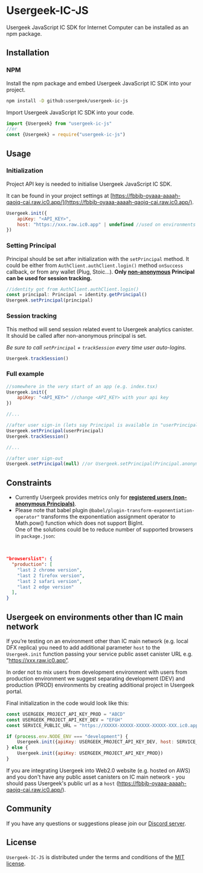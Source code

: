 # Usergeek-IC-JS

Usergeek JavaScript IC SDK for Internet Computer can be installed as an npm package.

## Installation

### NPM

Install the npm package and embed Usergeek JavaScript IC SDK into your project.

```sh
npm install -D github:usergeek/usergeek-ic-js
```

Import Usergeek JavaScript IC SDK into your code.

```javascript
import {Usergeek} from "usergeek-ic-js"
//or
const {Usergeek} = require("usergeek-ic-js")
```

## Usage

### Initialization

Project API key is needed to initialise Usergeek JavaScript IC SDK.

It can be found in your project settings at [https://fbbjb-oyaaa-aaaah-qaojq-cai.raw.ic0.app/](https://fbbjb-oyaaa-aaaah-qaojq-cai.raw.ic0.app/).

```javascript
Usergeek.init({
    apiKey: "<API_KEY>",
    host: "https://xxx.raw.ic0.app" | undefined //used on environments other than IC main network
})
```

### Setting Principal

Principal should be set after initialization with the `setPrincipal` method. It could be either from `AuthClient.authClient.login()` method `onSuccess` callback, or from any wallet (Plug, Stoic...). **Only <ins>non-anonymous</ins> Principal can be used for session tracking.** 

```javascript
//identity got from AuthClient.authClient.login()
const principal: Principal = identity.getPrincipal()
Usergeek.setPrincipal(principal)
````

### Session tracking

This method will send session related event to Usergeek analytics canister. It should be called after non-anonymous principal is set.

*Be sure to call `setPrincipal` + `trackSession` every time user auto-logins.*

```javascript
Usergeek.trackSession()
```

### Full example

```javascript
//somewhere in the very start of an app (e.g. index.tsx)
Usergeek.init({
    apiKey: "<API_KEY>" //change <API_KEY> with your api key
})

//...

//after user sign-in (lets say Principal is available in "userPrincipal" variable)
Usergeek.setPrincipal(userPrincipal)
Usergeek.trackSession()

//...

//after user sign-out
Usergeek.setPrincipal(null) //or Usergeek.setPrincipal(Principal.anonymous())
```

## Constraints

* Currently Usergeek provides metrics only for **<ins>registered users (non-anonymous Principals)</ins>**.
* Please note that babel plugin `@babel/plugin-transform-exponentiation-operator"` transforms the exponentiation assignment operator to Math.pow() function which does not support BigInt.<br/>One of the solutions could be to reduce number of supported browsers in `package.json`:
<br/>

```json
"browserslist": {
  "production": [
    "last 2 chrome version",
    "last 2 firefox version",
    "last 2 safari version",
    "last 2 edge version"
  ],
}
```

## Usergeek on environments other than IC main network

If you’re testing on an environment other than IC main network (e.g. local DFX replica) you need to add additional parameter `host` to the `Usergeek.init` function passing your service public asset canister URL e.g. “https://xxx.raw.ic0.app”.

In order not to mix users from development environment with users from production environment we suggest separating development (DEV) and production (PROD) environments by creating additional project in Usergeek portal.

Final initialization in the code would look like this:
```javascript
const USERGEEK_PROJECT_API_KEY_PROD = "ABCD"
const USERGEEK_PROJECT_API_KEY_DEV = "EFGH"
const SERVICE_PUBLIC_URL = "https://XXXXX-XXXXX-XXXXX-XXXXX-XXX.ic0.app"

if (process.env.NODE_ENV === "development") {
    Usergeek.init({apiKey: USERGEEK_PROJECT_API_KEY_DEV, host: SERVICE_PUBLIC_URL})
} else {
    Usergeek.init({apiKey: USERGEEK_PROJECT_API_KEY_PROD})
}
```

If you are integrating Usergeek into Web2.0 website (e.g. hosted on AWS) and you don't have any public asset canisters on IC main network - you should pass Usergeek's public url as a `host` (https://fbbjb-oyaaa-aaaah-qaojq-cai.raw.ic0.app/).

## Community

If you have any questions or suggestions please join our [Discord server](https://discord.gg/CvTpv2TeKs).

## License

`Usergeek-IC-JS` is distributed under the terms and conditions of the [MIT license](https://github.com/usergeek/usergeek-ic-js/blob/main/LICENSE).
